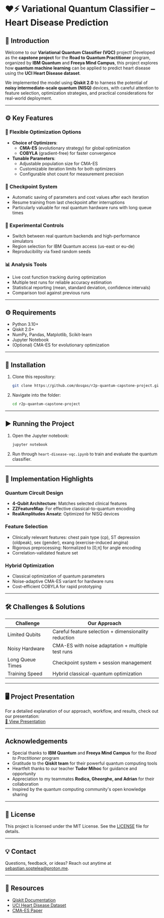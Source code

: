 # ❤️⚡ Variational Quantum Classifier – Heart Disease Prediction

## 🎉 Introduction

Welcome to our **Variational Quantum Classifier (VQC)** project! Developed as the **capstone project** for the **Road to Quantum Practitioner** program, organized by **IBM Quantum** and **Freeya Mind Campus**, this project explores how **quantum machine learning** can be applied to predict heart disease using the **UCI Heart Disease dataset**.

We implemented the model using **Qiskit 2.0** to harness the potential of **noisy intermediate-scale quantum (NISQ)** devices, with careful attention to feature selection, optimization strategies, and practical considerations for real-world deployment.

---

## ⚙️ Key Features

### 🔄 Flexible Optimization Options
- **Choice of Optimizers**: 
  - **CMA-ES** (evolutionary strategy) for global optimization
  - **COBYLA** (gradient-free) for faster convergence
- **Tunable Parameters**:
  - Adjustable population size for CMA-ES
  - Customizable iteration limits for both optimizers
  - Configurable shot count for measurement precision

### 💾 Checkpoint System
- Automatic saving of parameters and cost values after each iteration
- Resume training from last checkpoint after interruptions
- Particularly valuable for real quantum hardware runs with long queue times

### 🔬 Experimental Controls
- Switch between real quantum backends and high-performance simulators
- Region selection for IBM Quantum access (us-east or eu-de)
- Reproducibility via fixed random seeds

### 📊 Analysis Tools
- Live cost function tracking during optimization
- Multiple test runs for reliable accuracy estimation
- Statistical reporting (mean, standard deviation, confidence intervals)
- Comparison tool against previous runs

---

## ⚙️ Requirements

* Python 3.10+
* Qiskit 2.0+
* NumPy, Pandas, Matplotlib, Scikit-learn
* Jupyter Notebook
* (Optional) CMA-ES for evolutionary optimization

---

## 🚀 Installation

1. Clone this repository:

   ```bash
   git clone https://github.com/dosqas/r2p-quantum-capstone-project.git
   ```

2. Navigate into the folder:

   ```bash
   cd r2p-quantum-capstone-project
   ```

---

## ▶️ Running the Project

1. Open the Jupyter notebook:

   ```bash
   jupyter notebook
   ```

2. Run through `heart-disease-vqc.ipynb` to train and evaluate the quantum classifier.

---

## 🌟 Implementation Highlights

### Quantum Circuit Design
- **4-Qubit Architecture**: Matches selected clinical features
- **ZZFeatureMap**: For effective classical-to-quantum encoding
- **RealAmplitudes Ansatz**: Optimized for NISQ devices

### Feature Selection
- Clinically relevant features: chest pain type (cp), ST depression (oldpeak), sex (gender), exang (exercise-induced angina)
- Rigorous preprocessing: Normalized to [0,π] for angle encoding
- Correlation-validated feature set

### Hybrid Optimization
- Classical optimization of quantum parameters
- Noise-adaptive CMA-ES variant for hardware runs
- Cost-efficient COBYLA for rapid prototyping

---

## 🛠️ Challenges & Solutions

| Challenge | Our Approach |
|-----------|--------------|
| Limited Qubits | Careful feature selection + dimensionality reduction |
| Noisy Hardware | CMA-ES with noise adaptation + multiple test runs |
| Long Queue Times | Checkpoint system + session management |
| Training Speed | Hybrid classical-quantum optimization |

---

## 🖥️ Project Presentation

For a detailed explanation of our approach, workflow, and results, check out our presentation:  
[📑 View Presentation](presentation/presentation.pdf)

---

## Acknowledgements  

* Special thanks to **IBM Quantum** and **Freeya Mind Campus** for the *Road to Practitioner* program
* Gratitude to the **Qiskit team** for their powerful quantum computing tools
* Heartfelt thanks to our teacher **Tudor Mihoc** for guidance and opportunity
* Appreciation to my teammates **Rodica, Gheorghe, and Adrian** for their collaboration
* Inspired by the quantum computing community's open knowledge sharing

---

## 📄 License

This project is licensed under the MIT License. See the [LICENSE](LICENSE) file for details.

---

## 💡 Contact

Questions, feedback, or ideas? Reach out anytime at [sebastian.soptelea@proton.me](mailto:sebastian.soptelea@proton.me).

---

## 🔗 Resources
- [Qiskit Documentation](https://qiskit.org/documentation/)
- [UCI Heart Disease Dataset](https://archive.ics.uci.edu/ml/datasets/Heart+Disease)
- [CMA-ES Paper](https://arxiv.org/abs/1604.00772)
